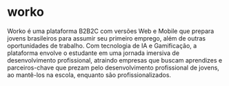 # worko

Worko é uma plataforma B2B2C com versões Web e Mobile que prepara jovens brasileiros para assumir seu primeiro emprego, além de outras oportunidades de trabalho. Com tecnologia de IA e Gamificação, a plataforma envolve o estudante em uma jornada imersiva de desenvolvimento profissional, atraindo empresas que buscam aprendizes e parceiros-chave que prezam pelo desenvolvimento profissional de jovens, ao mantê-los na escola, enquanto são profissionalizados.